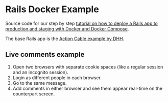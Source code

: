 # Rails Docker Example

Source code for our step by step [tutorial on how to deploy a Rails app to production and staging with Docker and Docker Compose](deploying-a-rails-app-to-production-with-docker-pt-1#creating-a-docker-image-for-our-rails-project).

The base Rails app is the [Action Cable example by DHH](https://github.com/rails/actioncable-examples).

## Live comments example

1. Open two browsers with separate cookie spaces (like a regular session and an incognito session). 
2. Login as different people in each browser. 
3. Go to the same message.
4. Add comments in either browser and see them appear real-time on the counterpart screen.
